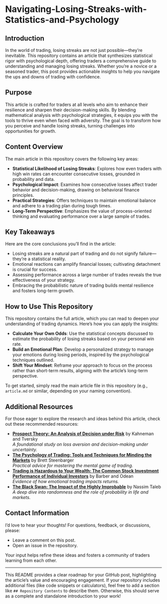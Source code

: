 # Navigating-Losing-Streaks-with-Statistics-and-Psychology


## Introduction

In the world of trading, losing streaks are not just possible—they’re inevitable. This repository contains an article that synthesizes statistical rigor with psychological depth, offering traders a comprehensive guide to understanding and managing losing streaks. Whether you’re a novice or a seasoned trader, this post provides actionable insights to help you navigate the ups and downs of trading with confidence.

## Purpose

This article is crafted for traders at all levels who aim to enhance their resilience and sharpen their decision-making skills. By blending mathematical analysis with psychological strategies, it equips you with the tools to thrive even when faced with adversity. The goal is to transform how you perceive and handle losing streaks, turning challenges into opportunities for growth.

## Content Overview

The main article in this repository covers the following key areas:

- **Statistical Likelihood of Losing Streaks**: Explores how even traders with high win rates can encounter consecutive losses, grounded in probability and data.
- **Psychological Impact**: Examines how consecutive losses affect trader behavior and decision-making, drawing on behavioral finance principles.
- **Practical Strategies**: Offers techniques to maintain emotional balance and adhere to a trading plan during tough times.
- **Long-Term Perspective**: Emphasizes the value of process-oriented thinking and evaluating performance over a large sample of trades.

## Key Takeaways

Here are the core conclusions you’ll find in the article:

- Losing streaks are a natural part of trading and do not signify failure—they’re a statistical reality.
- Emotional reactions can amplify financial losses; cultivating detachment is crucial for success.
- Assessing performance across a large number of trades reveals the true effectiveness of your strategy.
- Embracing the probabilistic nature of trading builds mental resilience and fosters long-term growth.

## How to Use This Repository

This repository contains the full article, which you can read to deepen your understanding of trading dynamics. Here’s how you can apply the insights:

- **Calculate Your Own Odds**: Use the statistical concepts discussed to estimate the probability of losing streaks based on your personal win rate.
- **Build an Emotional Plan**: Develop a personalized strategy to manage your emotions during losing periods, inspired by the psychological techniques outlined.
- **Shift Your Mindset**: Reframe your approach to focus on the process rather than short-term results, aligning with the article’s long-term perspective.

To get started, simply read the main article file in this repository (e.g., `article.md` or similar, depending on your naming convention).

## Additional Resources

For those eager to explore the research and ideas behind this article, check out these recommended resources:

- **[Prospect Theory: An Analysis of Decision under Risk](https://www.jstor.org/stable/1914185)** by Kahneman and Tversky  
  *A foundational study on loss aversion and decision-making under uncertainty.*
- **[The Psychology of Trading: Tools and Techniques for Minding the Markets](https://www.wiley.com/en-us/The+Psychology+of+Trading%3A+Tools+and+Techniques+for+Minding+the+Markets-p-9780471267614)** by Brett Steenbarger  
  *Practical advice for mastering the mental game of trading.*
- **[Trading is Hazardous to Your Wealth: The Common Stock Investment Performance of Individual Investors](https://www.jstor.org/stable/2676208)** by Barber and Odean  
  *Evidence of how emotional trading impacts returns.*
- **[The Black Swan: The Impact of the Highly Improbable](https://www.penguinrandomhouse.com/books/176227/the-black-swan-by-nassim-nicholas-taleb/)** by Nassim Taleb  
  *A deep dive into randomness and the role of probability in life and markets.*

## Contact Information

I’d love to hear your thoughts! For questions, feedback, or discussions, please:

- Leave a comment on this post.
- Open an issue in the repository.

Your input helps refine these ideas and fosters a community of traders learning from each other.

---

This README provides a clear roadmap for your GitHub post, highlighting the article’s value and encouraging engagement. If your repository includes additional files (like code snippets or calculators), feel free to add a section like `## Repository Contents` to describe them. Otherwise, this should serve as a complete and standalone introduction to your work!
